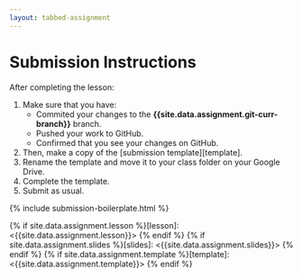 ```yaml
---
layout: tabbed-assignment
---
```


# Submission Instructions

After completing the lesson:

1. Make sure that you have:
   - Commited your changes to the **{{site.data.assignment.git-curr-branch}}** branch.
   - Pushed your work to GitHub.
   - Confirmed that you see your changes on GitHub.
1. Then, make a copy of the [submission template][template].
1. Rename the template and move it to your class folder on your Google Drive.
1. Complete the template.
1. Submit as usual.

{% include submission-boilerplate.html %}

<!-- Don't edit links here, change them in _data/assignment.yml instead, -->

{% if site.data.assignment.lesson   %}[lesson]: <{{site.data.assignment.lesson}}>     {% endif %}
{% if site.data.assignment.slides   %}[slides]:   <{{site.data.assignment.slides}}>   {% endif %}
{% if site.data.assignment.template %}[template]: <{{site.data.assignment.template}}> {% endif %}
